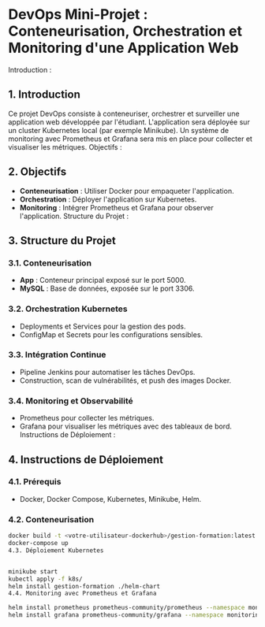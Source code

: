# DevOps Mini-Projet : Conteneurisation, Orchestration et Monitoring d'une Application Web
Introduction :

## 1. Introduction

Ce projet DevOps consiste à conteneuriser, orchestrer et surveiller une application web développée par l'étudiant. L'application sera déployée sur un cluster Kubernetes local (par exemple Minikube). Un système de monitoring avec Prometheus et Grafana sera mis en place pour collecter et visualiser les métriques.
Objectifs :

## 2. Objectifs

- **Conteneurisation** : Utiliser Docker pour empaqueter l'application.
- **Orchestration** : Déployer l'application sur Kubernetes.
- **Monitoring** : Intégrer Prometheus et Grafana pour observer l'application.
Structure du Projet :

## 3. Structure du Projet

### 3.1. Conteneurisation
- **App** : Conteneur principal exposé sur le port 5000.
- **MySQL** : Base de données, exposée sur le port 3306.

### 3.2. Orchestration Kubernetes
- Deployments et Services pour la gestion des pods.
- ConfigMap et Secrets pour les configurations sensibles.

### 3.3. Intégration Continue
- Pipeline Jenkins pour automatiser les tâches DevOps.
- Construction, scan de vulnérabilités, et push des images Docker.

### 3.4. Monitoring et Observabilité
- Prometheus pour collecter les métriques.
- Grafana pour visualiser les métriques avec des tableaux de bord.
Instructions de Déploiement :


## 4. Instructions de Déploiement

### 4.1. Prérequis
- Docker, Docker Compose, Kubernetes, Minikube, Helm.

### 4.2. Conteneurisation
```bash
docker build -t <votre-utilisateur-dockerhub>/gestion-formation:latest .
docker-compose up
4.3. Déploiement Kubernetes


minikube start
kubectl apply -f k8s/
helm install gestion-formation ./helm-chart
4.4. Monitoring avec Prometheus et Grafana

helm install prometheus prometheus-community/prometheus --namespace monitoring
helm install grafana prometheus-community/grafana --namespace monitoring

